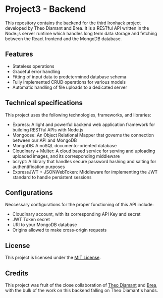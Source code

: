 # Project3 - Backend

This repository contains the backend for the third Ironhack project developed by Theo Diamant and Brea. It is a RESTful API written in the Node.js server runtime which handles long term data storage and fetching between the React frontend and the MongoDB database.

## Features

- Stateless operations
- Graceful error handling
- Fitting of input data to predetermined database schema
- Fully implemented CRUD operations for various models
- Automatic handling of file uploads to a dedicated server

## Technical specifications

This project uses the following technologies, frameworks, and libraries:

- Express: A light and powerful backend web application framework for building RESTful APIs with Node.js
- Mongoose: An Object Relational Mapper that governs the connection between our API and MongoDB
- MongoDB: A noSQL documento-oriented database
- Cloudinary + Multer: A cloud based service for serving and uploading uploaded images, and its corresponding middleware
- bcrypt: A library that handles secure password hashing and salting for authentification purposes
- ExpressJWT + JSONWebToken: Middleware for implementing the JWT standard to handle persistent sessions

## Configurations

Neccessary configurations for the proper functioning of this API include:
- Cloudinary account, with its corresponding API Key and secret
- JWT Token secret
- URI to your MongoDB database
- Origins allowed to make cross-origin requests

## License

This project is licensed under the [MIT License](https://opensource.org/license/mit/).

## Credits

This project was fruit of the close collaboration of [Theo Diamant](https://github.com/TheoDiamant) and [Brea](https://github.com/FakeJoanna), with the bulk of the work on this backend falling on Theo Diamant's hands.